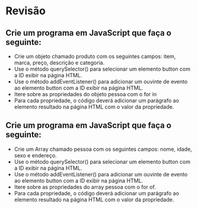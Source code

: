 # Revisão

## Crie um programa em JavaScript que faça o seguinte:

  - Crie um objeto chamado produto com os seguintes campos: item, marca, preço, descrição e categoria.
  - Use o método querySelector() para selecionar um elemento button com a ID exibir na página HTML.
  - Use o método addEventListener() para adicionar um ouvinte de evento ao elemento button com a ID exibir na página HTML.
  - Itere sobre as propriedades do objeto pessoa com o for in
  - Para cada propriedade, o código deverá adicionar um parágrafo ao elemento resultado na página HTML com o valor da propriedade.

## Crie um programa em JavaScript que faça o seguinte:

  - Crie um Array chamado pessoa com os seguintes campos: nome, idade, sexo e endereço.
  - Use o método querySelector() para selecionar um elemento button com a ID exibir na página HTML.
  - Use o método addEventListener() para adicionar um ouvinte de evento ao elemento button com a ID exibir na página HTML.
  - Itere sobre as propriedades do array pessoa com o for of.
  - Para cada propriedade, o código deverá adicionar um parágrafo ao elemento resultado na página HTML com o valor da propriedade.
